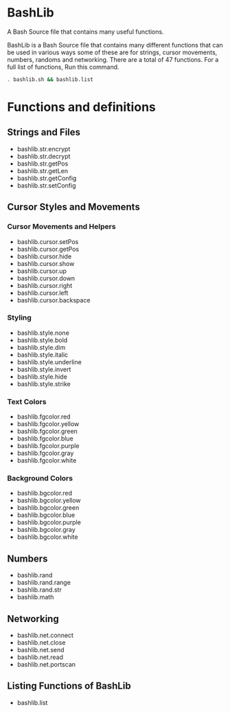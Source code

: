 # BashLib
A Bash Source file that contains many useful functions.

BashLib is a Bash Source file that
contains many different functions that can be used
in various ways some of these are for strings, cursor movements, 
numbers, randoms and networking. There are a total
of 47 functions. For a full list of functions, Run this command.
```bash
. bashlib.sh && bashlib.list
```

# Functions and definitions
## Strings and Files
* bashlib.str.encrypt
* bashlib.str.decrypt
* bashlib.str.getPos
* bashlib.str.getLen
* bashlib.str.getConfig
* bashlib.str.setConfig

## Cursor Styles and Movements
### Cursor Movements and Helpers
* bashlib.cursor.setPos
* bashlib.cursor.getPos
* bashlib.cursor.hide
* bashlib.cursor.show
* bashlib.cursor.up
* bashlib.cursor.down
* bashlib.cursor.right
* bashlib.cursor.left
* bashlib.cursor.backspace
### Styling
* bashlib.style.none
* bashlib.style.bold
* bashlib.style.dim
* bashlib.style.italic
* bashlib.style.underline
* bashlib.style.invert
* bashlib.style.hide
* bashlib.style.strike
### Text Colors
* bashlib.fgcolor.red
* bashlib.fgcolor.yellow
* bashlib.fgcolor.green
* bashlib.fgcolor.blue
* bashlib.fgcolor.purple
* bashlib.fgcolor.gray
* bashlib.fgcolor.white
### Background Colors
* bashlib.bgcolor.red
* bashlib.bgcolor.yellow
* bashlib.bgcolor.green
* bashlib.bgcolor.blue
* bashlib.bgcolor.purple
* bashlib.bgcolor.gray
* bashlib.bgcolor.white

## Numbers
* bashlib.rand
* bashlib.rand.range
* bashlib.rand.str
* bashlib.math

## Networking
* bashlib.net.connect
* bashlib.net.close
* bashlib.net.send
* bashlib.net.read
* bashlib.net.portscan

## Listing Functions of BashLib
* bashlib.list

